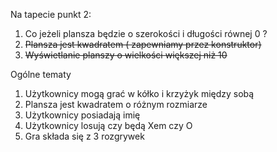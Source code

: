 Na tapecie punkt 2:
1. Co jeżeli plansza będzie o szerokości i długości równej 0 ?
2. ~~Plansza jest kwadratem ( zapewniamy przez konstruktor)~~
3. ~~Wyświetlanie planszy o wielkości większej niż 10~~



Ogólne tematy
1. Użytkownicy mogą grać w kółko i krzyżyk między sobą
2. Plansza jest kwadratem o różnym rozmiarze
3. Użytkownicy posiadają imię
4. Użytkownicy losują czy będą Xem czy O
5. Gra składa się z 3 rozgrywek